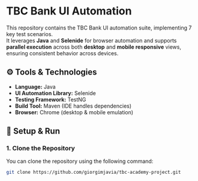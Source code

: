 # TBC Bank UI Automation

This repository contains the TBC Bank UI automation suite, implementing 7 key test scenarios.  
It leverages **Java** and **Selenide** for browser automation and supports **parallel execution** across both **desktop** and **mobile responsive** views, ensuring consistent behavior across devices.

## ⚙ Tools & Technologies
- **Language:** Java  
- **UI Automation Library:** Selenide
- **Testing Framework:** TestNG 
- **Build Tool:** Maven (IDE handles dependencies)  
- **Browser:** Chrome (desktop & mobile emulation)

## 🚀 Setup & Run

### 1. Clone the Repository
You can clone the repository using the following command:

```bash
git clone https://github.com/giorgimjavia/tbc-academy-project.git



